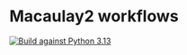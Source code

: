 # Macaulay2 workflows

[![Build against Python 3.13](https://github.com/d-torrance/M2-workflows/actions/workflows/python.yml/badge.svg)](https://github.com/d-torrance/M2-workflows/actions/workflows/python.yml)
